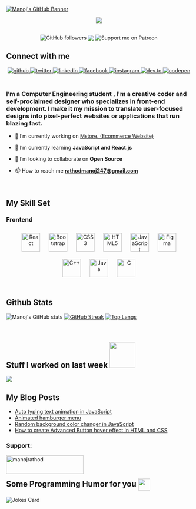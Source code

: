 [![Manoj's GitHub Banner](https://github.com/iammanojrathod/assets.github.io/blob/main/banner.png)](https://github.com/iammanojrathod)

 <div align="center">
  <img src="https://readme-typing-svg.herokuapp.com?color=%2336BCF7&lines=Still+novice%2C+got+a+lot+to+learn.;Loves+Web+Development." align="center" />  
 </div> 

##  
  <div align="center">
 <img alt="GitHub followers" src="https://img.shields.io/github/followers/iammanojrathod?style=flat-square" align="center" />
 <img src="https://komarev.com/ghpvc/?username=iammanojrathod&&style=flat-square" align="center" />
 <img src="https://img.shields.io/endpoint.svg?url=https%3A%2F%2Fshieldsio-patreon.vercel.app%2Fapi%3Fusername%3Diammanojrathod%26type%3Dpatrons&style=flat-square" alt="Support   me on Patreon" align="center" />
</div> 

## Connect with me  
<div align="center">
<a href="https://github.com/iammanojrathod" target="_blank">
<img src=https://img.shields.io/badge/github-%2324292e.svg?&style=for-the-badge&logo=github&logoColor=white alt=github style="margin-bottom: 5px;" />
</a>
<a href="https://twitter.com/Iammanojrathod" target="_blank">
<img src=https://img.shields.io/badge/twitter-%2300acee.svg?&style=for-the-badge&logo=twitter&logoColor=white alt=twitter style="margin-bottom: 5px;" />
</a>
<a href="https://linkedin.com/in/iammanojrathod" target="_blank">
<img src=https://img.shields.io/badge/linkedin-%231E77B5.svg?&style=for-the-badge&logo=linkedin&logoColor=white alt=linkedin style="margin-bottom: 5px;" />
</a>
<a href="https://www.facebook.com/iammanojrathod" target="_blank">
<img src=https://img.shields.io/badge/facebook-%232E87FB.svg?&style=for-the-badge&logo=facebook&logoColor=white alt=facebook style="margin-bottom: 5px;" />
</a>
<a href="https://instagram.com/iammanojrathod25" target="_blank">
<img src=https://img.shields.io/badge/instagram-%23000000.svg?&style=for-the-badge&logo=instagram&logoColor=white alt=instagram style="margin-bottom: 5px;" />
</a>  
 <a href="https://dev.to/iammanojrathod" target="_blank">
<img src=https://img.shields.io/badge/dev.to-%23000000.svg?&style=for-the-badge&logo=dev.to&logoColor=white alt=dev.to style="margin-bottom: 5px;" />
</a> 
 <a href="https://codepen.com/iammanojrathod" target="_blank">
<img src=https://img.shields.io/badge/codepen-%23000000.svg?&style=for-the-badge&logo=codepen&logoColor=white alt=codepen style="margin-bottom: 5px;" />
</a> 
</div>  

</br>


### <div align="left">I’m a Computer Engineering student , I'm a creative coder and self-proclaimed designer who specializes in front-end development. I make it my mission to translate user-focused designs into pixel-perfect websites or applications that run blazing fast.</div>  
  
- 🔭 I’m currently working on [Mstore. (Ecommerce Website)](https://mstore24.netlify.app/)

- 🌱 I’m currently learning **JavaScript and React.js**

- 👯 I’m looking to collaborate on **Open Source**

- 📫 How to reach me **rathodmanoj247@gmail.com**


<br/>  

## My Skill Set  


### Frontend  
<div align="center">  
<img style="margin: 10px" src="https://profilinator.rishav.dev/skills-assets/react-original-wordmark.svg" alt="React" height="50" />  
<img style="margin: 10px" src="https://profilinator.rishav.dev/skills-assets/bootstrap-plain.svg" alt="Bootstrap" height="50" />  
<img style="margin: 10px" src="https://profilinator.rishav.dev/skills-assets/css3-original-wordmark.svg" alt="CSS3" height="50" />  
<img style="margin: 10px" src="https://profilinator.rishav.dev/skills-assets/html5-original-wordmark.svg" alt="HTML5" height="50" />  
<img style="margin: 10px" src="https://profilinator.rishav.dev/skills-assets/javascript-original.svg" alt="JavaScript" height="50" />  
<img style="margin: 10px" src="https://profilinator.rishav.dev/skills-assets/figma-icon.svg" alt="Figma" height="50" />  
<img style="margin: 10px" src="https://profilinator.rishav.dev/skills-assets/cplusplus-original.svg" alt="C++" height="50" />  
<img style="margin: 10px" src="https://profilinator.rishav.dev/skills-assets/java-original-wordmark.svg" alt="Java" height="50" />  
<img style="margin: 10px" src="https://profilinator.rishav.dev/skills-assets/c-original.svg" alt="C" height="50" />  
</div>



<br/>  


## Github Stats  

 
  
![Manoj's GitHub stats](https://github-readme-stats.vercel.app/api?username=iammanojrathod&show_icons=true&theme=radical) 
[![GitHub Streak](https://github-readme-streak-stats.herokuapp.com/?user=iammanojrathod&theme=radical)](https://git.io/streak-stats) 
[![Top Langs](https://github-readme-stats.vercel.app/api/top-langs/?username=iammanojrathod&show_icons=true&theme=radical)](https://github.com/iammanojrathod/github-readme-stats)
  
</div>  

</br>

<h2> Stuff I worked on last week  <img src = "https://media1.giphy.com/media/JZ40cnfnN11KycrvMF/giphy.gif?cid=ecf05e47a0n3gi1bfqntqmob8g9aid1oyj2wr3ds3mg700bl&rid=giphy.gif" width = 70px> </h2>
<a href="https://github.com/anuraghazra/github-readme-stats">
<img align="center" src="https://github-readme-stats.vercel.app/api/wakatime?username=@iammanojrathod&compact=True"/>
</a>
<br>

<h2> My Blog Posts </h2>

<!-- BLOG-POST-LIST:START -->
- [Auto typing text animation in JavaScript](https://dev.to/iammanojrathod/auto-typing-text-animation-in-javascript-3h69)
- [Animated hamburger menu](https://dev.to/iammanojrathod/animated-hamburger-menu-2n7n)
- [Random background color changer in JavaScript](https://dev.to/iammanojrathod/random-background-color-changer-in-javascript-pp2)
- [How to create Advanced Button hover effect in HTML and CSS](https://dev.to/iammanojrathod/how-to-create-advanced-button-hover-effect-in-html-and-css-4fp)
<!-- BLOG-POST-LIST:END -->
           
<h3 align="left">Support:</h3>
<p><a href="https://www.buymeacoffee.com/manojrathod"> <img align="left" src="https://cdn.buymeacoffee.com/buttons/v2/default-yellow.png" height="50" width="210" alt="manojrathod" /></a></p><br><br>

<h2> Some Programming Humor for you <img align ='center' src='https://media2.giphy.com/media/UQDSBzfyiBKvgFcSTw/giphy.gif?cid=ecf05e47p3cd513axbek3f56ti3jzizq8hincw20jauyyfyw&rid=giphy.gif' width = '32px'></h2>

![Jokes Card](https://readme-jokes.vercel.app/api?theme=radical)


<!---
iammanojrathod/iammanojrathod is a ✨ special ✨ repository because its `README.md` (this file) appears on your GitHub profile.
You can click the Preview link to take a look at your changes.
--->

